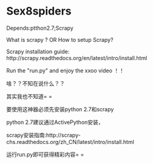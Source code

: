 # Sex8spiders
<p>Depends:ptthon2.7;Scrapy</p>
<p>What is scrapy ? OR How to setup Scrapy?</p>
<p>Scrapy installation guide: http://scrapy.readthedocs.org/en/latest/intro/install.html</p>
<p>Run the "run.py" and enjoy the xxoo video ！！</p>
<p>啥？？不知在说什么？？</p>
<p>其实我也不知道= =</p>
<p>要使用这神器必须先安装python 2.7和scrapy</p>
<p>python 2.7建议通过ActivePython安装，</p>
<p>scrapy安装指南:http://scrapy-chs.readthedocs.org/zh_CN/latest/intro/install.html</p>
<p>运行run.py即可获得精彩内容= =</p>
</br>
